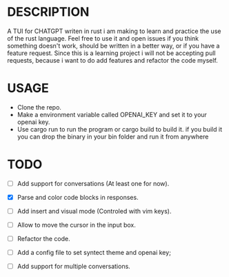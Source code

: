 DESCRIPTION
==============================

A TUI for CHATGPT writen in rust i am making to learn and practice the use of the rust language.
Feel free to use it and open issues if you think something doesn't work, should be written in a
better way, or if you have a feature request.
Since this is a learning project i will not be accepting pull requests, because i want to do add
features and refactor the code myself.

USAGE
==============================

- Clone the repo.
- Make a environment variable called OPENAI_KEY and set it to your openai key.
- Use cargo run to run the program or cargo build to build it.
if you build it you can drop the binary in your bin folder and run it from anywhere


TODO
==============================

- [ ] Add support for conversations (At least one for now).
- [x] Parse and color code blocks in responses.
- [ ] Add insert and visual mode (Controled with vim keys).
- [ ] Allow to move the cursor in the input box.
- [ ] Refactor the code.
- [ ] Add a config file to set syntect theme and openai key;
- [ ] Add support for multiple conversations.





